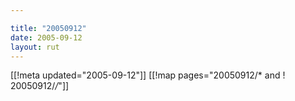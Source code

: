 ```yaml
---

title: "20050912"
date: 2005-09-12
layout: rut
---
```


[[!meta updated="2005-09-12"]]
[[!map pages="20050912/* and ! 20050912/*/*"]]
